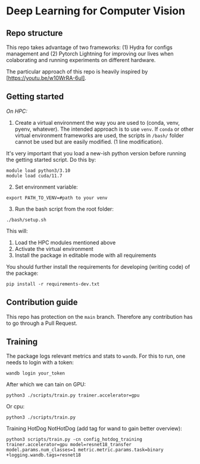 # Deep Learning for Computer Vision

## Repo structure
This repo takes advantage of two frameworks: (1) Hydra for configs management and (2) Pytorch Lightning for improving our lives when colaborating and running experiments on different hardware. 

The particular approach of this repo is heavily inspired by [https://youtu.be/w10WrRA-6uI].

## Getting started 
*On HPC:*
1. Create a virtual environment the way you are used to (conda, venv, pyenv, whatever). 
The intended approach is to use `venv`. If `conda` or other virtual environment frameworks are used, the scripts in `/bash/` folder cannot be used but are easily modified. (1 line modification). 

It's very important that you load a new-ish python version before running the getting started script. Do this by: 
```
module load python3/3.10
module load cuda/11.7
```

2. Set environment variable:
```{bash}
export PATH_TO_VENV=#path to your venv
```

3. Run the bash script from the root folder:
```{bash}
./bash/setup.sh
```

This will:
1. Load the HPC modules mentioned above
2. Activate the virtual environment
3. Install the package in editable mode with all requirements

You should further install the requirements for developing (writing code) of the package:
```{bash}
pip install -r requirements-dev.txt
```

## Contribution guide

This repo has protection on the ``main`` branch. Therefore any contribution has to go through a Pull Request. 

## Training

The package logs relevant metrics and stats to `wandb`. For this to run, one needs to login with a token: 
```{bash}
wandb login your_token
```

After which we can tain on GPU: 
```{bash}
python3 ./scripts/train.py trainer.accelerator=gpu
```

Or cpu: 
```{bash}
python3 ./scripts/train.py
```

Training HotDog NotHotDog (add tag for wand to gain better overview):
```{bash}
python3 scripts/train.py -cn config_hotdog_training trainer.accelerator=gpu model=resnet18_transfer model.params.num_classes=1 metric.metric.params.task=binary +logging.wandb.tags=resnet18
```
